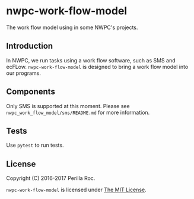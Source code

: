 # nwpc-work-flow-model

The work flow model using in some NWPC's projects.

## Introduction

In NWPC, we run tasks using a work flow software, such as SMS and ecFLow.
`nwpc-work-flow-model` is designed to bring a work flow model into our programs.

## Components

Only SMS is supported at this moment. Please see `nwpc_work_flow_model/sms/README.md` for more information.

## Tests

Use `pytest` to run tests.

## License

Copyright (C) 2016-2017 Perilla Roc.

`nwpc-work-flow-model` is licensed under [The MIT License](https://opensource.org/licenses/MIT).

